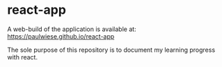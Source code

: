 # react-app

A web-build of the application is available at:
https://paulwiese.github.io/react-app

The sole purpose of this repository is to document my learning progress with react.
